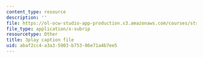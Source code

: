 ```yaml
---
content_type: resource
description: ''
file: https://ol-ocw-studio-app-production.s3.amazonaws.com/courses/sts-081-innovation-systems-for-science-technology-energy-manufacturing-and-health-spring-2017/abaf2cc4a3a35903b75306e71a4b7ee5_XGyUFPCwlPI.vtt
file_type: application/x-subrip
resourcetype: Other
title: 3play caption file
uid: abaf2cc4-a3a3-5903-b753-06e71a4b7ee5
---
```

